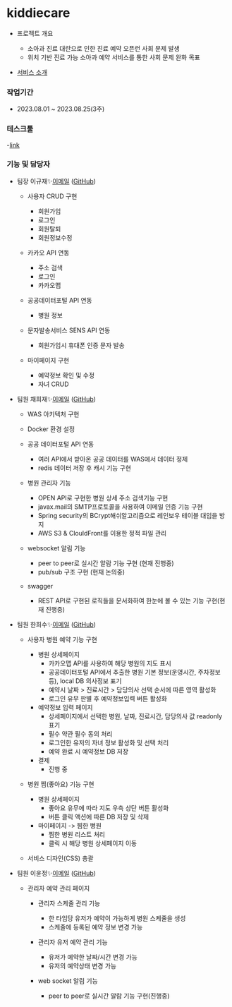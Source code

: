 # kiddiecare
- 프로젝트 개요
  - 소아과 진료 대란으로 인한 진료 예약 오픈런 사회 문제 발생
  - 위치 기반 진료 가능 소아과 예약 서비스를 통한 사회 문제 완화 목표
    
- [서비스 소개](https://www.canva.com/design/DAFq090KJgM/7b8D36mU1B6-N7yS6tYZfw/edit) 

### 작업기간
- 2023.08.01 ~ 2023.08.25(3주)

### 테스크툴
-[link](https://www.notion.so/sally-/Index-7ee893e575af456e98a09b7bfae9ea0f?pvs=4)


### 기능 및 담당자
- 팀장 이규재✨[이메일](mailto:dlrbwo2022@gmail.com) ([GitHub](https://github.com/gitjae))
  * 사용자 CRUD 구현
      - 회원가입
      - 로그인
      - 회원탈퇴
      - 회원정보수정
        
  * 카카오 API 연동
      - 주소 검색
      - 로그인
      - 카카오맵
        
  * 공공데이터포털 API 연동
      - 병원 정보
        
  * 문자발송서비스 SENS API 연동
      - 회원가입시 휴대폰 인증 문자 발송
   
  * 마이페이지 구현
      - 예약정보 확인 및 수정
      - 자녀 CRUD
  
- 팀원 채희재✨[이메일](mailto:heejae0629@naver.com) ([GitHub](https://github.com/heejae101?tab=repositories))
  - WAS 아키텍처 구현
  
  - Docker 환경 설정
  
  - 공공 데이터포털 API 연동
    - 여러 API에서 받아온 공공 데이터를 WAS에서 데이터 정제
    - redis 데이터 저장 후 캐시 기능 구현
    
  - 병원 관리자 기능
    - OPEN API로 구현한 병원 상세 주소 검색기능 구현
    - javax.mail의 SMTP프로토콜을 사용하여 이메일 인증 기능 구현 
    - Spring security의 BCrypt해쉬알고리즘으로 레인보우 테이블 대입을 방지
    - AWS S3 & ClouldFront를 이용한 정적 파일 관리
    
  - websocket 알림 기능
    - peer to peer로 실시간 알람 기능 구현 (현재 진행중)
    - pub/sub 구조 구현 (현재 논의중)
    
  - swagger
    - REST API로 구현된 로직들을 문서화하여 한눈에 볼 수 있는 기능 구현(현재 진행중)
- 팀원 한희수✨[이메일](mailto:juntu09@gmail.com) ([GitHub](https://github.com/hee-duck))
  * 사용자 병원 예약 기능 구현
    - 병원 상세페이지
        - 카카오맵 API를 사용하여 해당 병원의 지도 표시
        - 공공데이터포털 API에서 추출한 병원 기본 정보(운영시간, 주차정보 등), local DB 의사정보 표기
        - 예약시 날짜 > 진료시간 > 담당의사 선택 순서에 따른 영역 활성화
        - 로그인 유무 판별 후 예약정보입력 버튼 활성화
    - 예약정보 입력 페이지
        - 상세페이지에서 선택한 병원, 날짜, 진료시간, 담당의사 값 readonly 표기
        - 필수 약관 필수 동의 처리
        - 로그인한 유저의 자녀 정보 활성화 및 선택 처리
        - 예약 완료 시 예약정보 DB 저장
    - 결제
        - 진행 중
      
  * 병원 찜(좋아요) 기능 구현
    - 병원 상세페이지
        - 좋아요 유무에 따라 지도 우측 상단 버튼 활성화
        - 버튼 클릭 액션에 따른 DB 저장 및 삭제 
    - 마이페이지 -> 찜한 병원
        - 찜한 병원 리스트 처리
        - 클릭 시 해당 병원 상세페이지 이동

  * 서비스 디자인(CSS) 총괄
    
- 팀원 이윤정✨[이메일](mailto:dldbswjd889@naver.com) ([GitHub](https://github.com/yunJeong3))
  * 관리자 예약 관리 페이지
    - 관리자 스케줄 관리 기능
      - 한 타임당 유저가 예약이 가능하게 병원 스케줄을 생성
      - 스케줄에 등록된 예약 정보 변경 가능
        
    - 관리자 유저 예약 관리 기능
      - 유저가 예약한 날짜/시간 변경 가능
      - 유저의 예약상태 변경 가능
     
    - web socket 알림 기능
      - peer to peer로 실시간 알람 기능 구현(진행중)

